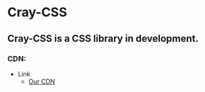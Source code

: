 # Cray-CSS
## Cray-CSS is a CSS library in development.

### CDN:

* Link
  * [Our CDN](https://cdn.cray-dev.com/cray-css.css)
